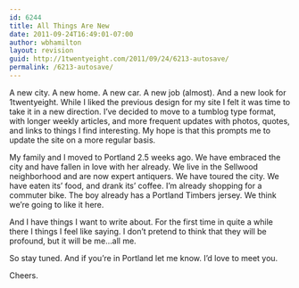 ```yaml
---
id: 6244
title: All Things Are New
date: 2011-09-24T16:49:01-07:00
author: wbhamilton
layout: revision
guid: http://1twentyeight.com/2011/09/24/6213-autosave/
permalink: /6213-autosave/
---
```

A new city. A new home. A new car. A new job (almost). And a new look for 1twentyeight. While I liked the previous design for my site I felt it was time to take it in a new direction. I&#8217;ve decided to move to a tumblog type format, with longer weekly articles, and more frequent updates with photos, quotes, and links to things I find interesting. My hope is that this prompts me to update the site on a more regular basis.

My family and I moved to Portland 2.5 weeks ago. We have embraced the city and have fallen in love with her already. We live in the Sellwood neighborhood and are now expert antiquers. We have toured the city. We have eaten its&#8217; food, and drank its&#8217; coffee. I&#8217;m already shopping for a commuter bike. The boy already has a Portland Timbers jersey. We think we&#8217;re going to like it here.

And I have things I want to write about. For the first time in quite a while there I things I feel like saying. I don&#8217;t pretend to think that they will be profound, but it will be me…all me.

So stay tuned. And if you&#8217;re in Portland let me know. I&#8217;d love to meet you.

Cheers.